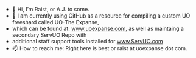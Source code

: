 - 👋 Hi, I’m Raist, or A.J. to some.
- 👀 I am currently using GitHub as a resource for compiling a custom UO freeshard called UO-The Expanse,
-    which can be found at: www.uoexpanse.com, as well as maintaing a secondary ServUO Repo with
-    additional staff support tools installed for www.ServUO.com
- 📫 How to reach me: Right here is best or raist at uoexpanse dot com.

<!---
tass23/tass23 is a ✨ special ✨ repository because its `README.md` (this file) appears on your GitHub profile.
You can click the Preview link to take a look at your changes.
--->
